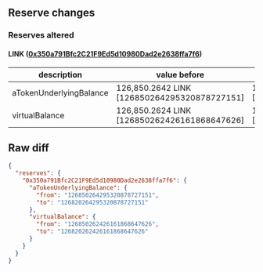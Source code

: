 ## Reserve changes

### Reserves altered

#### LINK ([0x350a791Bfc2C21F9Ed5d10980Dad2e2638ffa7f6](https://optimistic.etherscan.io/address/0x350a791Bfc2C21F9Ed5d10980Dad2e2638ffa7f6))

| description | value before | value after |
| --- | --- | --- |
| aTokenUnderlyingBalance | 126,850.2642 LINK [126850264295320878727151] | 126,820.2642 LINK [126820264295320878727151] |
| virtualBalance | 126,850.2624 LINK [126850262426161868647626] | 126,820.2624 LINK [126820262426161868647626] |


## Raw diff

```json
{
  "reserves": {
    "0x350a791Bfc2C21F9Ed5d10980Dad2e2638ffa7f6": {
      "aTokenUnderlyingBalance": {
        "from": "126850264295320878727151",
        "to": "126820264295320878727151"
      },
      "virtualBalance": {
        "from": "126850262426161868647626",
        "to": "126820262426161868647626"
      }
    }
  }
}
```